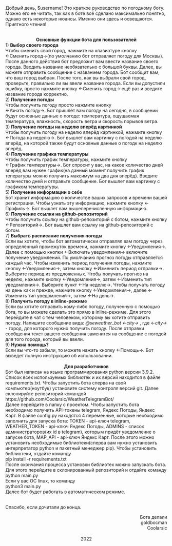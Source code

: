 Добрый день, $username! Это краткое руководство по погодному боту. Можно его не читать, так как в боте всё сделано максимально понятно, однако есть некоторые нюансы. Именно они здесь и освещаются. Приятного чтения!</br></br>
<div align="center"><b>Основные функции бота для пользователей</b></div>
1) <b>Выбор своего города</b><br>
Чтобы сменить свой город, нажмите на клавиатуре кнопку <br><-Сменить город->(по умолчанию бот отправляет погоду для Москвы). После данного действия бот предложит вам ввести название своего
города. Вводить название необязательно с большой буквы. Далее, вы можете отправить сообщение с названием города. Бот сообщит вам, что ваш город выбран. После того, как вы выбрали свой город, проверьте, правильно ли вы ввели название города. Если вы допустили ошибку, просто нажмите кнопку <-Сменить город-> ещё раз и введите название города корректно.<br>
2) <b>Получение погоды</b><br>
Чтобы получить погоду просто нажмите кнопку <br><-Узнать погоду->. Бот пришлёт вам погоду на сегодня, в сообщении будут основные данные о погоде: температура, ощущаемая температура, влажность, скорость ветра и скорость порывов ветра.<br>
3) <b>Получение погоды на неделю вперёд картинкой</b><br>
Чтобы получить погоду на неделю вперёд картинкой, нажмите кнопку <br><-Погода на неделю->. Бот вышлет вам картинку с погодой на неделю вперёд, на которой также будут основные данные о погодк на неделю вперёд.<br>
4) <b>Получение графика температуры</b><br>
Чтобы получить график температуры, нажмите кнопку <br><-График температуры->. Бот спросит у вас, на какое количество дней вперёд вам нужен график(на данный момент получить график тепературы можно получить максимум на два дня вперёд). Введите количество дней и отправьте сообщение. Бот вышлет вам картинку с графиком температуры.<br>
5) <b>Получение информации о себе</b><br>
Бот хранит информацию о количестве ваших запросов и времени вашей регистрации. Чтобы узнать эту информацию, нажмите кнопку <-Профиль->. Бот вышлет вам вышеперечисленную информацию.<br>
6) <b>Получение cсылки на github-репозиторий</b><br>
Чтобы получить ссылку на github-репозиторий с ботом, нажмите кнопку<br> <-Репозиторий->. Бот вышлет вам ссылку на github-репозиторий с ботом.<br>
7) <b>Выбрать расписание получения погоды</b><br>
Если вы хотите, чтобы бот автоматически отправлял вам погоду через определённый промежуток времени, нажмите кнопку <-Уведомления->. Далее с помощью кнопки <-Включить уведомления-> включите получение уведомлений. По умолчанию прогноз погоды отправляется каждый час. Чтобы изменить период получения погоды, нажмите кнопку <-Уведомления->, затем кнопку <-Изменить период отправки->. Выберите период из предложенных. Чтобы получать прогноз на неделю, нажмите кнопку <-Уведомления->, затем <-Изменить тип уведомления->. Выберите пункт <-На неделю->. Чтобы получать погоду на день как и прежде, нажмите кнопку <-Уведомления->, далее <-Изменить тип уведомлений->, затем <-На день->.<br>
8) <b>Получить погоду в inline-режиме</b><br>
Если вы хотите отправить кому-либо погоду, полученную с помощью бота, то вы можете сделать это прямо в inline-режиме. Для этого перейдите в чат с тем человеком, которому вы хотите отправить погоду. Напишите сообщение вида: <i>@seweather_bot <-city-> </i>, где <i><-city-></i> - город, для которого нужно получить погоду. После отправки сообщения текст вашего сообщения заменится на сообщение с погодой для того города, который вы ввели.<br>
9) <b>Нужна помощь?</b><br>
Если вы что-то забыли, то можете нажать кнопку <-Помощь->. Бот выведет полную инструкцию об использовании.
<br><br>
<div align="center"><b>Для разработчиков</b></div>
Бот был написан на языке программирования python версии 3.9.2. Список всех используемых библиотек и их версий находится в файле requirements.txt. Чтобы запустить бота сперва на свой компьютер(ноутбук) установите систему контроля версий git. Далее склонируйте репозиторий командой <br>
https://github.com/Coolarsic/WeatherTelegramBot/
<br>Далее перейдите в папку с проектом. Чтобы запустить бота необходимо получить API-токены telegram, Яндекс Погоды, Яндекс Карт. В файле config.py находятся 4 переменные, которые необходимо заполнить для запуска бота: TOKEN - api-ключ telegram, WEATHER_TOKEN - api-ключ Яндекс Погоды, ADMINS - список администраторов(их id в telegram), которым придёт уведомление о запуске бота, MAP_API - api-ключ Яндекс Карт. После этого можно установить необходимые библиотеки(сперва вам нужно установить интерпретатор python и пакетный менеджер pip). Чтобы установить библиотеки, отдайте команду<br> pip install -r requirements.txt<br> После окончания процесса установки библиотек можно запускать бота. Для этого перейдите в склонированный репозиторий и отдайте команду<br>
python main.py<br>
Если у вас ОС linux, то команду<br>
python3 main.py<br>
Далее бот будет работать в автоматическом режиме.
<br><br>

Спасибо, если дочитали до конца.<br>
<div align="right">Бота делали<br>goldbocman<br>Coolarsic<br></div><br>
<div align="center">2022</div>